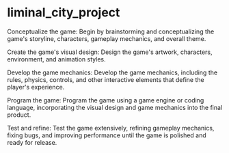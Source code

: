 # liminal_city_project
Conceptualize the game: Begin by brainstorming and conceptualizing the game's storyline, characters, gameplay mechanics, and overall theme.

Create the game's visual design: Design the game's artwork, characters, environment, and animation styles.

Develop the game mechanics: Develop the game mechanics, including the rules, physics, controls, and other interactive elements that define the player's experience.

Program the game: Program the game using a game engine or coding language, incorporating the visual design and game mechanics into the final product.

Test and refine: Test the game extensively, refining gameplay mechanics, fixing bugs, and improving performance until the game is polished and ready for release.
